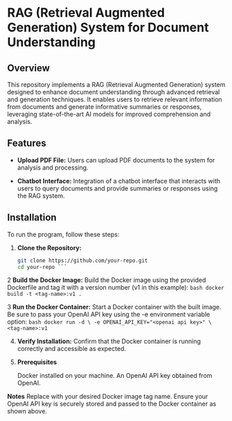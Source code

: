 # RAG (Retrieval Augmented Generation) System for Document Understanding

## Overview

This repository implements a RAG (Retrieval Augmented Generation) system designed to enhance document understanding through advanced retrieval and generation techniques. It enables users to retrieve relevant information from documents and generate informative summaries or responses, leveraging state-of-the-art AI models for improved comprehension and analysis.

## Features

- **Upload PDF File:**
  Users can upload PDF documents to the system for analysis and processing.

- **Chatbot Interface:**
  Integration of a chatbot interface that interacts with users to query documents and provide summaries or responses using the RAG system.

## Installation

To run the program, follow these steps:

1. **Clone the Repository:**
   ```bash
   git clone https://github.com/your-repo.git
   cd your-repo ```

2  **Build the Docker Image:**
    Build the Docker image using the provided Dockerfile and tag it with a version number (v1 in this example):
    ```bash
    docker build -t <tag-name>:v1 .```

3  **Run the Docker Container:**
    Start a Docker container with the built image. Be sure to pass your OpenAI API key using the -e environment variable option:
    ```bash
    docker run -d \
    -e OPENAI_API_KEY="<openai api key>" \
    <tag-name>:v1 ```

4.  **Verify Installation:**
    Confirm that the Docker container is running correctly and accessible as expected.

5.  **Prerequisites**

    Docker installed on your machine.
    An OpenAI API key obtained from OpenAI.

**Notes**
    Replace <tag-name> with your desired Docker image tag name.
    Ensure your OpenAI API key is securely stored and passed to the Docker container as shown above.
